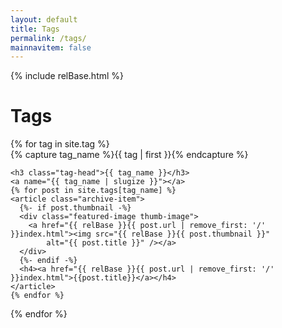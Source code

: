 ```yaml
---
layout: default
title: Tags
permalink: /tags/
mainnavitem: false
---
```

{% include relBase.html %}
<h1>Tags</h1>
<div class="archives">
  {% for tag in site.tag %}
  <div class="archive-group">
    {% capture tag_name %}{{ tag | first }}{% endcapture %}
    <div id="#{{ tag_name | slugize }}"></div>
    <p></p>

    <h3 class="tag-head">{{ tag_name }}</h3>
    <a name="{{ tag_name | slugize }}"></a>
    {% for post in site.tags[tag_name] %}
    <article class="archive-item">
      {%- if post.thumbnail -%}
      <div class="featured-image thumb-image">
        <a href="{{ relBase }}{{ post.url | remove_first: '/' }}index.html"><img src="{{ relBase }}{{ post.thumbnail }}"
            alt="{{ post.title }}" /></a>
      </div>
      {%- endif -%}
      <h4><a href="{{ relBase }}{{ post.url | remove_first: '/' }}index.html">{{post.title}}</a></h4>
    </article>
    {% endfor %}
  </div>
  {% endfor %}
</div>